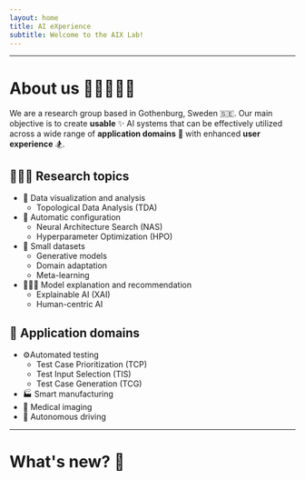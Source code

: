 ```yaml
---
layout: home
title: AI eXperience
subtitle: Welcome to the AIX Lab!
---
```


---
# About us 🧑🏻‍🤝‍🧑🏾
We are a research group based in Gothenburg, Sweden 🇸🇪. Our main objective is to create **usable** ✨ AI systems that can be effectively utilized across a wide range of **application domains** 🚀 with enhanced **user experience** 🏂.


## 👩🏽‍🔬 Research topics
- 🔬 Data visualization and analysis
  - Topological Data Analysis (TDA)
- 📜 Automatic configuration
  - Neural Architecture Search (NAS)
  - Hyperparameter Optimization (HPO)
- 🔎 Small datasets
  - Generative models
  - Domain adaptation
  - Meta-learning
- 👩🏽‍🏫 Model explanation and recommendation
  - Explainable AI (XAI)
  - Human-centric AI


## 🚀 Application domains
- ⚙️Automated testing
  - Test Case Prioritization (TCP)
  - Test Input Selection (TIS)
  - Test Case Generation (TCG)
- 🏭 Smart manufacturing
- 🏥 Medical imaging
- 🚛 Autonomous driving

---
# What's new? 📰
